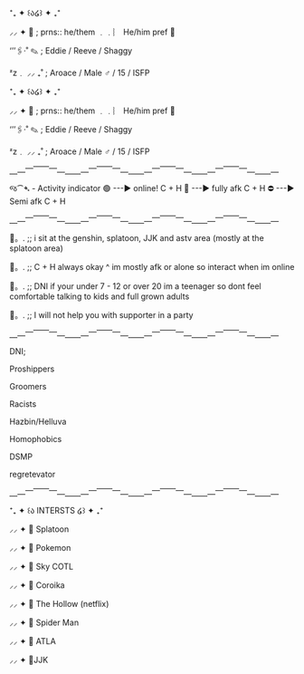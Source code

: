 ⁺₊ ✦ ꒰ა໒꒱ ✦ ₊⁺

⸝⸝ ✦ 📌  ; prns:: he/them ﹒﹒︴ He/him pref 💫

‘’’🖇·˚ ✎ ; Eddie / Reeve / Shaggy

ᶻz﹒ ⸝⸝ ₊˚ ; Aroace / Male ♂ / 15 / ISFP



⁺₊ ✦ ꒰ა໒꒱ ✦ ₊⁺

⸝⸝ ✦ 📌  ; prns:: he/them ﹒﹒︴ He/him pref 💫

‘’’🖇·˚ ✎ ; Eddie / Reeve / Shaggy

ᶻz﹒ ⸝⸝ ₊˚ ; Aroace / Male ♂ / 15 / ISFP

⎽⎼⎻⎺⎺⎻⎼⎽⎽⎼⎻⎺⎺⎻⎼⎽⎽⎼⎻⎺⎺⎻⎼⎽⎽⎼⎻⎺⎺⎻⎼⎽⎽⎼

જ⁀➴ - Activity indicator
🟢 ---► online! C + H
🌙 ---► fully afk C + H
⛔️ ---►  Semi afk C + H

⎽⎼⎻⎺⎺⎻⎼⎽⎽⎼⎻⎺⎺⎻⎼⎽⎽⎼⎻⎺⎺⎻⎼⎽⎽⎼⎻⎺⎺⎻⎼⎽⎽⎼

📌。. ;; i sit at the genshin, splatoon, JJK and astv area (mostly at the splatoon area)

📌。. ;; C + H always okay ^ im mostly afk or alone so interact when im online

📌。. ;; DNI if your under 7 - 12 or over 20 im a teenager so dont feel comfortable talking to kids and full grown adults

📌。. ;; I will not help you with supporter in a party

⎽⎼⎻⎺⎺⎻⎼⎽⎽⎼⎻⎺⎺⎻⎼⎽⎽⎼⎻⎺⎺⎻⎼⎽⎽⎼⎻⎺⎺⎻⎼⎽⎽⎼

DNI;

Proshippers

Groomers

Racists

Hazbin/Helluva

Homophobics

DSMP

regretevator

⎽⎼⎻⎺⎺⎻⎼⎽⎽⎼⎻⎺⎺⎻⎼⎽⎽⎼⎻⎺⎺⎻⎼⎽⎽⎼⎻⎺⎺⎻⎼⎽⎽⎼

⁺₊ ✦ ꒰ა INTERSTS ໒꒱ ✦ ₊⁺

⸝⸝ ✦ 📌 Splatoon

⸝⸝ ✦ 📌 Pokemon

⸝⸝ ✦ 📌 Sky COTL

⸝⸝ ✦ 📌 Coroika

⸝⸝ ✦ 📌 The Hollow (netflix)

⸝⸝ ✦ 📌 Spider Man

⸝⸝ ✦ 📌 ATLA

⸝⸝ ✦ 📌JJK
